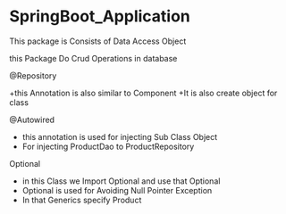 # SpringBoot_Application
This package is Consists of Data Access Object


this Package Do Crud Operations in database

@Repository

+this Annotation is also similar to Component
+It is also create object for class

@Autowired 
+ this annotation is used for injecting Sub Class Object
+ For injecting ProductDao to ProductRepository


Optional

+ in this Class we Import Optional and use that Optional
+ Optional is used for Avoiding Null Pointer Exception
+ In that Generics<Product> specify Product

